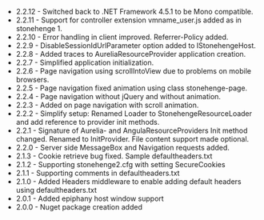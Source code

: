 
* 2.2.12 - Switched back to .NET Framework 4.5.1 to be Mono compatible.
* 2.2.11 - Support for controller extension vmname_user.js added as in stonehenge 1.
* 2.2.10 - Error handling in client improved. Referrer-Policy added.
* 2.2.9 - DisableSessionIdUrlParameter option added to IStonehengeHost.
* 2.2.8 - Added traces to AureliaResourceProvider application creation.
* 2.2.7 - Simplified application initialization.
* 2.2.6 - Page navigation using scrollIntoView due to problems on mobile browsers.
* 2.2.5 - Page navigation fixed animation using class stonehenge-page.
* 2.2.4 - Page navigation without jQuery and without animation.
* 2.2.3 - Added on page navigation with scroll animation.
* 2.2.2 - Simplify setup: Renamed Loader to StonehengeResourceLoader and add reference to provider init methods.
* 2.2.1 - Signature of Aurelia- and AngulaResourceProviders Init method changed. Renamed to InitProvider. File content support made optional.
* 2.2.0 - Server side MessageBox and Navigation requests added.
* 2.1.3 - Cookie retrieve bug fixed. Sample defaultheaders.txt
* 2.1.2 - Supporting stonehenge2.cfg with setting SecureCookies
* 2.1.1 - Supporting comments in defaultheaders.txt
* 2.1.0 - Added Headers middleware to enable adding default headers using defaultheaders.txt
* 2.0.1 - Added epiphany host window support
* 2.0.0 - Nuget package creation added

